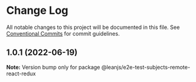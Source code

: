 # Change Log

All notable changes to this project will be documented in this file.
See [Conventional Commits](https://conventionalcommits.org) for commit guidelines.

## 1.0.1 (2022-06-19)

**Note:** Version bump only for package @leanjs/e2e-test-subjects-remote-react-redux
